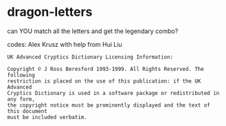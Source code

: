 # dragon-letters
can YOU match all the letters and get the legendary combo?

codes: Alex Krusz with help from Hui Liu

    UK Advanced Cryptics Dictionary Licensing Information:

    Copyright © J Ross Beresford 1993-1999. All Rights Reserved. The following
    restriction is placed on the use of this publication: if the UK Advanced
    Cryptics Dictionary is used in a software package or redistributed in any form,
    the copyright notice must be prominently displayed and the text of this document
    must be included verbatim.